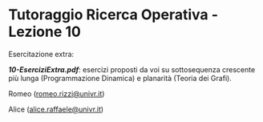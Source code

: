 # Tutoraggio Ricerca Operativa - Lezione 10 #

Esercitazione extra:

___10-EserciziExtra.pdf___:  esercizi proposti da voi su sottosequenza crescente più lunga (Programmazione Dinamica) e planarità (Teoria dei Grafi).

Romeo (romeo.rizzi@univr.it)

Alice (alice.raffaele@univr.it)
